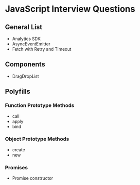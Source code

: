 # JavaScript Interview Questions

## General List
- Analytics SDK
- AsyncEventEmitter
- Fetch with Retry and Timeout

## Components
- DragDropList

## Polyfills
### Function Prototype Methods
- call
- apply
- bind

### Object Prototype Methods
- create
- new

### Promises
- Promise constructor

